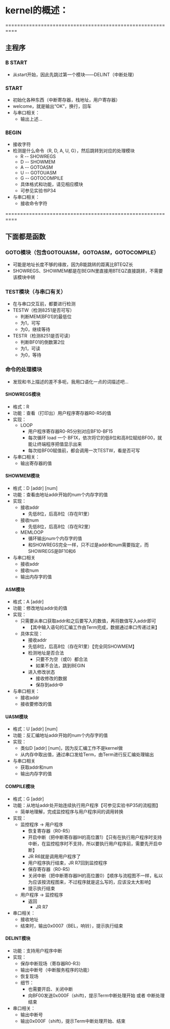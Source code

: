 ﻿# kernel的概述：

==========================================================
## 主程序

### B START 
+ 从start开始，因此先跳过第一个模块——DELINT（中断处理）


### START
+ 初始化各种东西（中断寄存器，栈地址，用户寄存器）
+ welcome，就是输出“OK”，换行，回车
+ 与串口相关：
	- 输出上述...


### BEGIN
+ 接收字符
+ 检测是什么命令（R, D, A, U, G），然后跳转到对应的处理模块
    - R -- SHOWREGS
    - D -- SHOWMEM
    - A -- GOTOASM
    - U -- GOTOUASM
	- G -- GOTOCOMPILE
	- 具体格式和功能，请见相应模块
	- 可参见实验书P34
+ 与串口相关：
	- 接收命令字符
		
==========================================================
## 下面都是函数


### GOTO模块（包含GOTOUASM，GOTOASM，GOTOCOMPILE）
+ 可能是地址长度不够的缘故，因为B能跳转的距离比BTEQZ长
+ SHOWREGS、SHOWMEM都是在BEGIN里直接用BTEQZ直接跳转，不需要该模块中转


### TEST模块（与串口有关）
+ 在与串口交互前，都要进行检测
+ TESTW（检测8251是否可写）
    - 判断MEM[BF01]的最低位
	- 为1，可写
	- 为0，继续等待
+ TESTR（检测8251是否可读）
	- 判断BF01的倒数第2位
	- 为1，可读
	- 为0，等待


### 命令的处理模块
+ 发现和书上描述的差不多呃，我用口语化一点的词描述吧...


#### SHOWREGS模块
+ 格式：R
+ 功能：查看（打印出）用户程序寄存器R0-R5的值
+ 实现：
	- LOOP
		- 用户程序寄存器R0-R5分别对应BF10-BF15
		- 每次循环 load 一个 BF1X，依次将它的低8位和高8位赋给BF00，就能让终端程序把值显示出来
		- 每次给BF00赋值前，都会调用一次TESTW，看是否可写
+ 与串口相关：
	- 输出寄存器的值

	
#### SHOWMEM模块
+ 格式：D [addr] [num]
+ 功能：查看由地址addr开始的num个内存字的值
+ 实现：
	- 接收addr
		- 先低8位，后高8位（存在R1里）
	- 接收num
		- 先低8位，后高8位（存在R2里）
	- MEMLOOP
		- 循环输出num个内存字的值
		- 和SHOWREGS完全一样，只不过是addr和num需要指定，而SHOWREGS是BF10和6
+ 与串口相关
	- 接收addr
	- 接收num
	- 输出内存字的值

	
#### ASM模块
+ 格式：A [addr]
+ 功能：修改地址addr处的值
+ 实现：
	- 只需要从串口获取addr和之后要写入的数值，再将数值写入addr即可
		- 【其中输入语句的汇编工作由Term完成，数据通过串口传递过来】
	- 具体实现：
		- 接收addr
		- 先低8位，后高8位（存在R1里）【完全同SHOWMEM】
		- 检测地址是否合法
			- 只要不为空（或0）都合法
			- 如果不合法，跳到BEGIN
		- 进入修改状态
			- 接收修改的数据
			- 保存到addr中
+ 与串口相关：
	- 接收addr
	- 接收要修改的值

	
#### UASM模块
+ 格式：U [addr] [num]
+ 功能：反汇编地址addr开始的num个内存字的值
+ 实现：
	- 类似D [addr] [num]，因为反汇编工作不是kernel做
	- 从内存中取出值，通过串口发给Term，由Term进行反汇编处理输出
+ 与串口相关
	- 获取addr和num
	- 输出内存字的值

	
#### COMPILE模块
+ 格式：G [addr]
+ 功能：从地址addr处开始连续执行用户程序【可参见实验书P35的流程图】
	- 简单地理解，完成监控程序与用户程序间的调用转换
+ 实现：
	- 监控程序 -> 用户程序
		- 恢复寄存器（R0-R5）
		- 开启中断（把中断寄存器IH的高位置1）【只有在执行用户程序时支持中断，在监控程序时不支持，所以要执行用户程序前，需要先开启中断】
		- JR R6就是调用用户程序了
		- 用户程序执行结束，JR R7回到监控程序
		- 保存寄存器（R0-R5)
		- 关闭中断（把中断寄存器IH的高位置0）【顺序与流程图不一样，私以为应该按流程图来，不过程序就是这么写的，应该没太大影响】
		- 提示执行结束
	- 用户程序 -> 监控程序
		- 返回
			- JR R7
+ 串口相关：
	- 接收地址
	- 结束时，输出0x0007（BEL，响铃），提示执行结束
			
			
#### DELINT模块
+ 功能：支持用户程序中断
+ 实现：
	- 保存中断现场（寄存器R0-R3）
	- 输出中断号（中断服务程序的功能）
	- 恢复现场
	- 细节：
		- 也需要开启、关闭中断
		- 向BF00发送0x000F（shift)，提示Term中断处理开始 或者 中断处理结束
+ 串口相关：
	- 输出中断号
	- 输出0x000F（shift)，提示Term中断处理开始、结束


